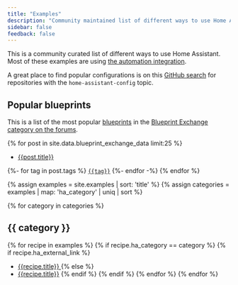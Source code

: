 ```yaml
---
title: "Examples"
description: "Community maintained list of different ways to use Home Assistant."
sidebar: false
feedback: false
---
```


This is a community curated list of different ways to use Home Assistant. Most
of these examples are using [the automation integration][automations].

<div class='note'>

A great place to find popular configurations is on this
[GitHub search][github-search] for repositories with the
`home-assistant-config` topic.

</div>

[automations]: /getting-started/automation/
[github-search]: https://github.com/search?q=topic%3Ahome-assistant-config&type=Repositories

## Popular blueprints

This is a list of the most popular [blueprints](/integrations/blueprint) in the [Blueprint Exchange category on the forums](https://community.home-assistant.io/c/blueprints-exchange/53/l/top/all).

{% for post in site.data.blueprint_exchange_data limit:25 %}

- [{{post.title}}](https://community.home-assistant.io/t/{{post.id}})

{%- for tag in post.tags %}
  [`{{tag}}`](https://community.home-assistant.io/tag/{{tag}})
  {%- endfor -%}
{% endfor %}

{% assign examples = site.examples | sort: 'title' %}
{% assign categories = examples | map: 'ha_category' | uniq | sort %}

{% for category in categories %}

## {{ category }}

  {% for recipe in examples %}
    {% if recipe.ha_category == category %}
      {% if recipe.ha_external_link %}
  * [{{recipe.title}} <i class="icon-external-link"></i>]({{recipe.ha_external_link}})
      {% else %}
  * [{{recipe.title}}]({{recipe.url}})
      {% endif %}
    {% endif %}
  {% endfor %}
{% endfor %}
